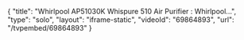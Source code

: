 {
    "title": "Whirlpool AP51030K Whispure 510 Air Purifier : Whirlpool...",
    "type": "solo",
    "layout": "iframe-static",
    "videoId": "69864893",
    "url": "\/tvpembed\/69864893"
}